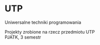 # UTP
Uniwersalne techniki programowania  

Projekty zrobione na rzecz przedmiotu UTP  
PJATK, 3 semestr
